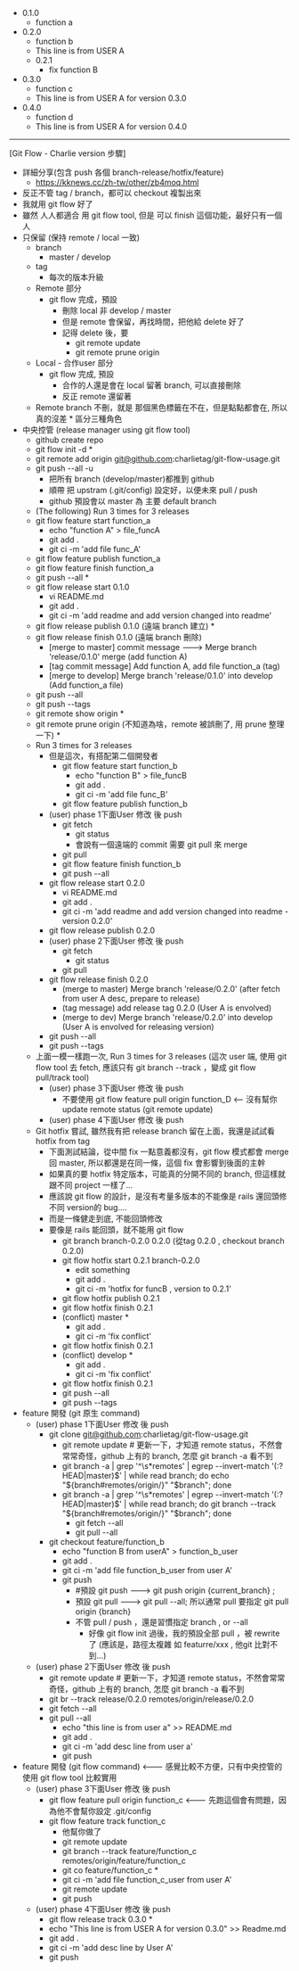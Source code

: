 * 0.1.0
  * function a
* 0.2.0
  * function b
  * This line is from USER A
  * 0.2.1
    * fix function B
* 0.3.0
  * function c
  * This line is from USER A for version 0.3.0
* 0.4.0
  * function d
  * This line is from USER A for version 0.4.0

<hr>

[Git Flow - Charlie version 步驟]

* 詳細分享(包含 push 各個 branch-release/hotfix/feature)
    * https://kknews.cc/zh-tw/other/zb4moq.html
* 反正不管 tag / branch，都可以 checkout 複製出來
* 我就用 git flow 好了
* 雖然 人人都適合 用 git flow tool, 但是 可以 finish 這個功能，最好只有一個人
* 只保留 (保持 remote / local 一致)
    * branch
        * master / develop
    * tag
        * 每次的版本升級
    * Remote 部分
        * git flow 完成，預設
            * 刪除 local 非 develop / master
            * 但是 remote 會保留，再找時間，把他給 delete 好了
            * 記得 delete 後，要
                * git remote update
                * git remote prune origin
    * Local - 合作user 部分
        * git flow 完成, 預設
            * 合作的人還是會在 local 留著 branch, 可以直接刪除
            * 反正 remote 還留著
    * Remote branch 不刪，就是 那個黑色標籤在不在，但是點點都會在, 所以真的沒差
        * 
區分三種角色
* 中央控管 (release manager using git flow tool)
    * github create repo
    * git flow init -d
        * 
    * git remote add origin git@github.com:charlietag/git-flow-usage.git
    * git push --all -u
        * 把所有 branch (develop/master)都推到 github
        * 順帶 把 upstram (.git/config) 設定好，以便未來 pull / push
        * github 預設會以 master 為 主要 default branch
    * (The following) Run 3 times for 3 releases
    * git flow feature start function_a
        * echo "function A" > file_funcA
        * git add .
        * git ci -m 'add file func_A'
    * git flow feature publish function_a
    * git flow feature finish function_a
    * git push --all
        * 
    * git flow release start 0.1.0
        * vi README.md
        * git add .
        * git ci -m 'add readme and add version changed into readme'
    * git flow release publish 0.1.0 (遠端 branch 建立)
        * 
    * git flow release finish 0.1.0 (遠端 branch 刪除)
        * [merge to master] commit message ---> Merge branch 'release/0.1.0' merge (add function A)
        * [tag commit message] Add function A, add file function_a (tag)
        * [merge to develop] Merge branch 'release/0.1.0' into develop (Add function_a file)
    * git push --all
    * git push --tags
    * git remote show origin
        * 
    * git remote prune origin  (不知道為啥，remote 被誤刪了, 用 prune 整理一下)
        * 
    * Run 3 times for 3 releases
        * 但是這次，有搭配第二個開發者
            * git flow feature start function_b
                * echo "function B" > file_funcB
                * git add .
                * git ci -m 'add file func_B'
            * git flow feature publish function_b
        * (user) phase 1下面User 修改 後 push
            * git fetch
                * git status
                * 會說有一個遠端的 commit 需要 git pull 來 merge
            * git pull
            * git flow feature finish function_b
            * git push --all
        * git flow release start 0.2.0
            * vi README.md
            * git add .
            * git ci -m 'add readme and add version changed into readme - version 0.2.0'
        * git flow release publish 0.2.0
        * (user) phase 2下面User 修改 後 push
            * git fetch
                * git status
            * git pull
        * git flow release finish 0.2.0
            * (merge to master) Merge branch 'release/0.2.0' (after fetch from user A desc, prepare to release)
            * (tag message) add release tag 0.2.0 (User A is envolved)
            * (merge to dev) Merge branch 'release/0.2.0' into develop (User A is envolved for releasing version)
        * git push --all
        * git push --tags
    * 上面一模一樣跑一次, Run 3 times for 3 releases (這次 user 端, 使用 git flow tool 去 fetch, 應該只有 git branch --track ，變成 git flow pull/track tool)
        * (user) phase 3下面User 修改 後 push
            * 不要使用 git flow feature pull origin function_D <-- 沒有幫你 update remote status (git remote update)
        * (user) phase 4下面User 修改 後 push
    * Git hotfix 嘗試, 雖然我有把 release branch 留在上面，我還是試試看 hotfix from tag
        * 下面測試結論，從中間 fix 一點意義都沒有，git flow 模式都會 merge 回 master, 所以都還是在同一條，這個 fix 會影響到後面的主幹
        * 如果真的要 hotfix 特定版本，可能真的分開不同的 branch, 但這樣就跟不同 project 一樣了...
        * 應該說 git flow 的設計，是沒有考量多版本的不能像是 rails 還回頭修不同 version的 bug....
        * 而是一條健走到底, 不能回頭修改
        * 要像是 rails 能回頭，就不能用 git flow
            * git branch branch-0.2.0 0.2.0  (從tag 0.2.0 , checkout branch 0.2.0)
            * git flow hotfix start 0.2.1 branch-0.2.0
                * edit something
                * git add .
                * git ci -m 'hotfix for funcB , version to 0.2.1'
            * git flow hotfix publish 0.2.1
            * git flow hotfix finish 0.2.1
            * (conflict) master
                * 
                * git add .
                * git ci -m 'fix conflict'
            * git flow hotfix finish 0.2.1
            * (conflict) develop
                * 
                * git add .
                * git ci -m 'fix conflict'
            * git flow hotfix finish 0.2.1
            * git push --all
            * git push --tags
* feature 開發 (git 原生 command)
    * (user) phase 1下面User 修改 後 push
        * git clone git@github.com:charlietag/git-flow-usage.git
            * git remote update # 更新一下，才知道 remote status，不然會常常奇怪，github 上有的 branch, 怎麼 git branch -a 看不到
            * git branch -a | grep '^\s*remotes' | egrep --invert-match '(:?HEAD|master)$' | while read branch; do echo "${branch#remotes/origin/}" "$branch"; done
            * git branch -a | grep '^\s*remotes' | egrep --invert-match '(:?HEAD|master)$' | while read branch; do git branch --track "${branch#remotes/origin/}" "$branch"; done
                * git fetch --all
                * git pull --all
        * git checkout feature/function_b
            * echo "function B from userA" > function_b_user
            * git add .
            * git ci -m 'add file function_b_user from user A'
            * git push  
                * #預設 git push ---> git push origin {current_branch} ; 
                * 預設 git pull ---> git pull --all; 所以通常 pull 要指定 git pull origin {branch} 
                * 不管 pull / push ，還是習慣指定 branch , or --all
                    * 好像 git flow init 過後，我的預設全部 pull ，被 rewrite 了 (應該是，路徑太複雜 如 featurre/xxx , 他git 比對不到...)
    * (user) phase 2下面User 修改 後 push
        * git remote update # 更新一下，才知道 remote status，不然會常常奇怪，github 上有的 branch, 怎麼 git branch -a 看不到
        * git br --track release/0.2.0 remotes/origin/release/0.2.0
        * git fetch --all
        * git pull --all
            * echo "this line is from user a" >> README.md
            * git add .
            * git ci -m 'add desc line from user a'
            * git push
* feature 開發 (git flow command) <--- 感覺比較不方便，只有中央控管的使用 git flow tool 比較實用
    * (user) phase 3下面User 修改 後 push
        * git flow feature pull origin function_c <--- 先跑這個會有問題，因為他不會幫你設定 .git/config
        * git flow feature track function_c
            * 他幫你做了
            * git remote update
            * git branch --track feature/function_c remotes/origin/feature/function_c
            * git co feature/function_c
                * 
            * git ci -m 'add file function_c_user from user A'
            * git remote update
            * git push
    * (user) phase 4下面User 修改 後 push
        * git flow release track 0.3.0
            * 
        * echo "This line is from USER A for version 0.3.0" >> Readme.md
        * git add .
        * git ci -m 'add desc line by User A'
        * git push
